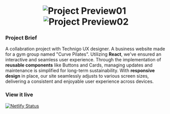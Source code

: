 <h1 align="center">
  <img src="/public/preview01.svg" alt="Project Preview01" style="display: inline-block; margin-right: 10px;">
  <img src="/public/preview02.svg" alt="Project Preview02" style="display: inline-block;">
</h1>

### Project Brief

A collabration project with Technigo UX designer. A business website made for a gym group named "Curve Pilates". Utilizing **React**, we've ensured an interactive and seamless user experience. Through the implementation of **reusable components** like Buttons and Cards, managing updates and maintenance is simplified for long-term sustainability. With **responsive design** in place, our site seamlessly adjusts to various screen sizes, delivering a consistent and enjoyable user experience across devices.

### View it live

[![Netlify Status](https://api.netlify.com/api/v1/badges/dd0034f3-ac8e-4bda-97b1-f48ceac18ef2/deploy-status)](https://app.netlify.com/sites/curve-pilates/deploys)
